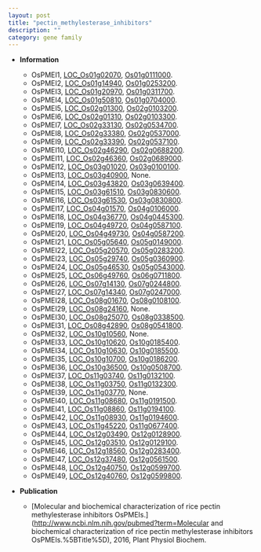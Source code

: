 ```yaml
---
layout: post
title: "pectin_methylesterase_inhibitors"
description: ""
category: gene family
---
```


* **Information**  
    + OsPMEI1, [LOC_Os01g02070](http://rice.uga.edu/cgi-bin/ORF_infopage.cgi?orf=LOC_Os01g02070), [Os01g0111000](http://rapdb.dna.affrc.go.jp/viewer/gbrowse_details/irgsp1?name=Os01g0111000).
    + OsPMEI2, [LOC_Os01g14940](http://rice.uga.edu/cgi-bin/ORF_infopage.cgi?orf=LOC_Os01g14940), [Os01g0253200](http://rapdb.dna.affrc.go.jp/viewer/gbrowse_details/irgsp1?name=Os01g0253200).
    + OsPMEI3, [LOC_Os01g20970](http://rice.uga.edu/cgi-bin/ORF_infopage.cgi?orf=LOC_Os01g20970), [Os01g0311700](http://rapdb.dna.affrc.go.jp/viewer/gbrowse_details/irgsp1?name=Os01g0311700).
    + OsPMEI4, [LOC_Os01g50810](http://rice.uga.edu/cgi-bin/ORF_infopage.cgi?orf=LOC_Os01g50810), [Os01g0704000](http://rapdb.dna.affrc.go.jp/viewer/gbrowse_details/irgsp1?name=Os01g0704000).
    + OsPMEI5, [LOC_Os02g01300](http://rice.uga.edu/cgi-bin/ORF_infopage.cgi?orf=LOC_Os02g01300), [Os02g0103200](http://rapdb.dna.affrc.go.jp/viewer/gbrowse_details/irgsp1?name=Os02g0103200).
    + OsPMEI6, [LOC_Os02g01310](http://rice.uga.edu/cgi-bin/ORF_infopage.cgi?orf=LOC_Os02g01310), [Os02g0103300](http://rapdb.dna.affrc.go.jp/viewer/gbrowse_details/irgsp1?name=Os02g0103300).
    + OsPMEI7, [LOC_Os02g33130](http://rice.uga.edu/cgi-bin/ORF_infopage.cgi?orf=LOC_Os02g33130), [Os02g0534700](http://rapdb.dna.affrc.go.jp/viewer/gbrowse_details/irgsp1?name=Os02g0534700).
    + OsPMEI8, [LOC_Os02g33380](http://rice.uga.edu/cgi-bin/ORF_infopage.cgi?orf=LOC_Os02g33380), [Os02g0537000](http://rapdb.dna.affrc.go.jp/viewer/gbrowse_details/irgsp1?name=Os02g0537000).
    + OsPMEI9, [LOC_Os02g33390](http://rice.uga.edu/cgi-bin/ORF_infopage.cgi?orf=LOC_Os02g33390), [Os02g0537100](http://rapdb.dna.affrc.go.jp/viewer/gbrowse_details/irgsp1?name=Os02g0537100).
    + OsPMEI10, [LOC_Os02g46290](http://rice.uga.edu/cgi-bin/ORF_infopage.cgi?orf=LOC_Os02g46290), [Os02g0688200](http://rapdb.dna.affrc.go.jp/viewer/gbrowse_details/irgsp1?name=Os02g0688200).
    + OsPMEI11, [LOC_Os02g46360](http://rice.uga.edu/cgi-bin/ORF_infopage.cgi?orf=LOC_Os02g46360), [Os02g0689000](http://rapdb.dna.affrc.go.jp/viewer/gbrowse_details/irgsp1?name=Os02g0689000).
    + OsPMEI12, [LOC_Os03g01020](http://rice.uga.edu/cgi-bin/ORF_infopage.cgi?orf=LOC_Os03g01020), [Os03g0100100](http://rapdb.dna.affrc.go.jp/viewer/gbrowse_details/irgsp1?name=Os03g0100100).
    + OsPMEI13, [LOC_Os03g40900](http://rice.uga.edu/cgi-bin/ORF_infopage.cgi?orf=LOC_Os03g40900), None.
    + OsPMEI14, [LOC_Os03g43820](http://rice.uga.edu/cgi-bin/ORF_infopage.cgi?orf=LOC_Os03g43820), [Os03g0639400](http://rapdb.dna.affrc.go.jp/viewer/gbrowse_details/irgsp1?name=Os03g0639400).
    + OsPMEI15, [LOC_Os03g61510](http://rice.uga.edu/cgi-bin/ORF_infopage.cgi?orf=LOC_Os03g61510), [Os03g0830600](http://rapdb.dna.affrc.go.jp/viewer/gbrowse_details/irgsp1?name=Os03g0830600).
    + OsPMEI16, [LOC_Os03g61530](http://rice.uga.edu/cgi-bin/ORF_infopage.cgi?orf=LOC_Os03g61530), [Os03g0830800](http://rapdb.dna.affrc.go.jp/viewer/gbrowse_details/irgsp1?name=Os03g0830800).
    + OsPMEI17, [LOC_Os04g01570](http://rice.uga.edu/cgi-bin/ORF_infopage.cgi?orf=LOC_Os04g01570), [Os04g0106000](http://rapdb.dna.affrc.go.jp/viewer/gbrowse_details/irgsp1?name=Os04g0106000).
    + OsPMEI18, [LOC_Os04g36770](http://rice.uga.edu/cgi-bin/ORF_infopage.cgi?orf=LOC_Os04g36770), [Os04g0445300](http://rapdb.dna.affrc.go.jp/viewer/gbrowse_details/irgsp1?name=Os04g0445300).
    + OsPMEI19, [LOC_Os04g49720](http://rice.uga.edu/cgi-bin/ORF_infopage.cgi?orf=LOC_Os04g49720), [Os04g0587100](http://rapdb.dna.affrc.go.jp/viewer/gbrowse_details/irgsp1?name=Os04g0587100).
    + OsPMEI20, [LOC_Os04g49730](http://rice.uga.edu/cgi-bin/ORF_infopage.cgi?orf=LOC_Os04g49730), [Os04g0587200](http://rapdb.dna.affrc.go.jp/viewer/gbrowse_details/irgsp1?name=Os04g0587200).
    + OsPMEI21, [LOC_Os05g05640](http://rice.uga.edu/cgi-bin/ORF_infopage.cgi?orf=LOC_Os05g05640), [Os05g0149000](http://rapdb.dna.affrc.go.jp/viewer/gbrowse_details/irgsp1?name=Os05g0149000).
    + OsPMEI22, [LOC_Os05g20570](http://rice.uga.edu/cgi-bin/ORF_infopage.cgi?orf=LOC_Os05g20570), [Os05g0283200](http://rapdb.dna.affrc.go.jp/viewer/gbrowse_details/irgsp1?name=Os05g0283200).
    + OsPMEI23, [LOC_Os05g29740](http://rice.uga.edu/cgi-bin/ORF_infopage.cgi?orf=LOC_Os05g29740), [Os05g0360900](http://rapdb.dna.affrc.go.jp/viewer/gbrowse_details/irgsp1?name=Os05g0360900).
    + OsPMEI24, [LOC_Os05g46530](http://rice.uga.edu/cgi-bin/ORF_infopage.cgi?orf=LOC_Os05g46530), [Os05g0543000](http://rapdb.dna.affrc.go.jp/viewer/gbrowse_details/irgsp1?name=Os05g0543000).
    + OsPMEI25, [LOC_Os06g49760](http://rice.uga.edu/cgi-bin/ORF_infopage.cgi?orf=LOC_Os06g49760), [Os06g0711800](http://rapdb.dna.affrc.go.jp/viewer/gbrowse_details/irgsp1?name=Os06g0711800).
    + OsPMEI26, [LOC_Os07g14130](http://rice.uga.edu/cgi-bin/ORF_infopage.cgi?orf=LOC_Os07g14130), [Os07g0244800](http://rapdb.dna.affrc.go.jp/viewer/gbrowse_details/irgsp1?name=Os07g0244800).
    + OsPMEI27, [LOC_Os07g14340](http://rice.uga.edu/cgi-bin/ORF_infopage.cgi?orf=LOC_Os07g14340), [Os07g0247000](http://rapdb.dna.affrc.go.jp/viewer/gbrowse_details/irgsp1?name=Os07g0247000).
    + OsPMEI28, [LOC_Os08g01670](http://rice.uga.edu/cgi-bin/ORF_infopage.cgi?orf=LOC_Os08g01670), [Os08g0108100](http://rapdb.dna.affrc.go.jp/viewer/gbrowse_details/irgsp1?name=Os08g0108100).
    + OsPMEI29, [LOC_Os08g24160](http://rice.uga.edu/cgi-bin/ORF_infopage.cgi?orf=LOC_Os08g24160), None.
    + OsPMEI30, [LOC_Os08g25070](http://rice.uga.edu/cgi-bin/ORF_infopage.cgi?orf=LOC_Os08g25070), [Os08g0338500](http://rapdb.dna.affrc.go.jp/viewer/gbrowse_details/irgsp1?name=Os08g0338500).
    + OsPMEI31, [LOC_Os08g42890](http://rice.uga.edu/cgi-bin/ORF_infopage.cgi?orf=LOC_Os08g42890), [Os08g0541800](http://rapdb.dna.affrc.go.jp/viewer/gbrowse_details/irgsp1?name=Os08g0541800).
    + OsPMEI32, [LOC_Os10g10560](http://rice.uga.edu/cgi-bin/ORF_infopage.cgi?orf=LOC_Os10g10560), None.
    + OsPMEI33, [LOC_Os10g10620](http://rice.uga.edu/cgi-bin/ORF_infopage.cgi?orf=LOC_Os10g10620), [Os10g0185400](http://rapdb.dna.affrc.go.jp/viewer/gbrowse_details/irgsp1?name=Os10g0185400).
    + OsPMEI34, [LOC_Os10g10630](http://rice.uga.edu/cgi-bin/ORF_infopage.cgi?orf=LOC_Os10g10630), [Os10g0185500](http://rapdb.dna.affrc.go.jp/viewer/gbrowse_details/irgsp1?name=Os10g0185500).
    + OsPMEI35, [LOC_Os10g10700](http://rice.uga.edu/cgi-bin/ORF_infopage.cgi?orf=LOC_Os10g10700), [Os10g0186200](http://rapdb.dna.affrc.go.jp/viewer/gbrowse_details/irgsp1?name=Os10g0186200).
    + OsPMEI36, [LOC_Os10g36500](http://rice.uga.edu/cgi-bin/ORF_infopage.cgi?orf=LOC_Os10g36500), [Os10g0508700](http://rapdb.dna.affrc.go.jp/viewer/gbrowse_details/irgsp1?name=Os10g0508700).
    + OsPMEI37, [LOC_Os11g03740](http://rice.uga.edu/cgi-bin/ORF_infopage.cgi?orf=LOC_Os11g03740), [Os11g0132100](http://rapdb.dna.affrc.go.jp/viewer/gbrowse_details/irgsp1?name=Os11g0132100).
    + OsPMEI38, [LOC_Os11g03750](http://rice.uga.edu/cgi-bin/ORF_infopage.cgi?orf=LOC_Os11g03750), [Os11g0132300](http://rapdb.dna.affrc.go.jp/viewer/gbrowse_details/irgsp1?name=Os11g0132300).
    + OsPMEI39, [LOC_Os11g03770](http://rice.uga.edu/cgi-bin/ORF_infopage.cgi?orf=LOC_Os11g03770), None.
    + OsPMEI40, [LOC_Os11g08680](http://rice.uga.edu/cgi-bin/ORF_infopage.cgi?orf=LOC_Os11g08680), [Os11g0191500](http://rapdb.dna.affrc.go.jp/viewer/gbrowse_details/irgsp1?name=Os11g0191500).
    + OsPMEI41, [LOC_Os11g08860](http://rice.uga.edu/cgi-bin/ORF_infopage.cgi?orf=LOC_Os11g08860), [Os11g0194100](http://rapdb.dna.affrc.go.jp/viewer/gbrowse_details/irgsp1?name=Os11g0194100).
    + OsPMEI42, [LOC_Os11g08930](http://rice.uga.edu/cgi-bin/ORF_infopage.cgi?orf=LOC_Os11g08930), [Os11g0194600](http://rapdb.dna.affrc.go.jp/viewer/gbrowse_details/irgsp1?name=Os11g0194600).
    + OsPMEI43, [LOC_Os11g45220](http://rice.uga.edu/cgi-bin/ORF_infopage.cgi?orf=LOC_Os11g45220), [Os11g0677400](http://rapdb.dna.affrc.go.jp/viewer/gbrowse_details/irgsp1?name=Os11g0677400).
    + OsPMEI44, [LOC_Os12g03490](http://rice.uga.edu/cgi-bin/ORF_infopage.cgi?orf=LOC_Os12g03490), [Os12g0128900](http://rapdb.dna.affrc.go.jp/viewer/gbrowse_details/irgsp1?name=Os12g0128900).
    + OsPMEI45, [LOC_Os12g03510](http://rice.uga.edu/cgi-bin/ORF_infopage.cgi?orf=LOC_Os12g03510), [Os12g0129100](http://rapdb.dna.affrc.go.jp/viewer/gbrowse_details/irgsp1?name=Os12g0129100).
    + OsPMEI46, [LOC_Os12g18560](http://rice.uga.edu/cgi-bin/ORF_infopage.cgi?orf=LOC_Os12g18560), [Os12g0283400](http://rapdb.dna.affrc.go.jp/viewer/gbrowse_details/irgsp1?name=Os12g0283400).
    + OsPMEI47, [LOC_Os12g37480](http://rice.uga.edu/cgi-bin/ORF_infopage.cgi?orf=LOC_Os12g37480), [Os12g0561500](http://rapdb.dna.affrc.go.jp/viewer/gbrowse_details/irgsp1?name=Os12g0561500).
    + OsPMEI48, [LOC_Os12g40750](http://rice.uga.edu/cgi-bin/ORF_infopage.cgi?orf=LOC_Os12g40750), [Os12g0599700](http://rapdb.dna.affrc.go.jp/viewer/gbrowse_details/irgsp1?name=Os12g0599700).
    + OsPMEI49, [LOC_Os12g40760](http://rice.uga.edu/cgi-bin/ORF_infopage.cgi?orf=LOC_Os12g40760), [Os12g0599800](http://rapdb.dna.affrc.go.jp/viewer/gbrowse_details/irgsp1?name=Os12g0599800).

* **Publication**  
    + [Molecular and biochemical characterization of rice pectin methylesterase inhibitors OsPMEIs.](http://www.ncbi.nlm.nih.gov/pubmed?term=Molecular and biochemical characterization of rice pectin methylesterase inhibitors OsPMEIs.%5BTitle%5D), 2016, Plant Physiol Biochem.


